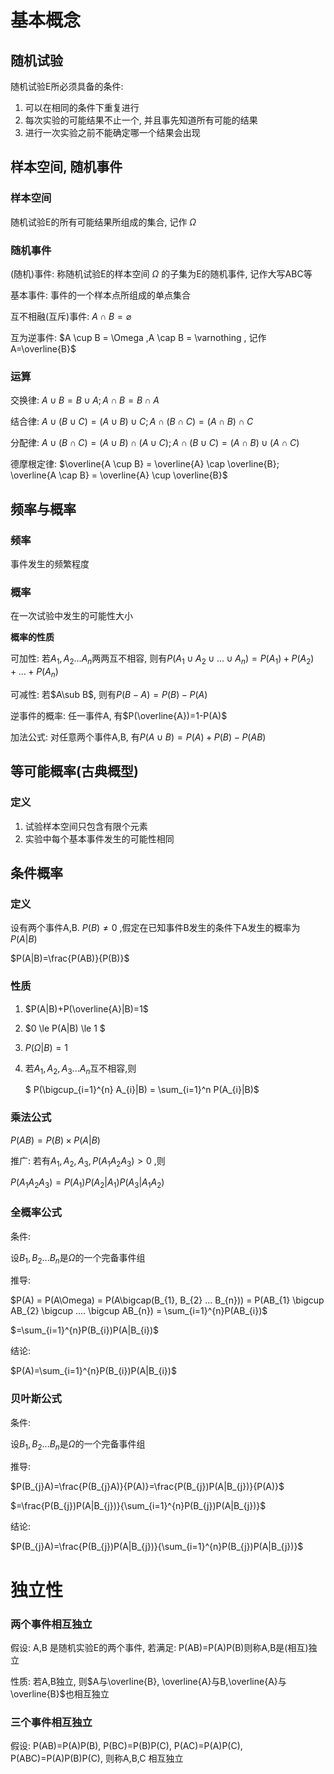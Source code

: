 # 基本概念

##  随机试验

随机试验E所必须具备的条件:

1. 可以在相同的条件下重复进行
2. 每次实验的可能结果不止一个, 并且事先知道所有可能的结果
3. 进行一次实验之前不能确定哪一个结果会出现

## 样本空间, 随机事件

### 样本空间

随机试验E的所有可能结果所组成的集合, 记作 $\Omega$

### 随机事件

(随机)事件: 称随机试验E的样本空间 $\Omega$ 的子集为E的随机事件, 记作大写ABC等

基本事件: 事件的一个样本点所组成的单点集合

互不相融(互斥)事件: $A \cap B = \varnothing$

互为逆事件: $A \cup B = \Omega ,A \cap B = \varnothing , 记作 A=\overline{B}$

### 运算

交换律: $A \cup B = B \cup A; A \cap B = B \cap A$

结合律: $A \cup (B \cup C) = (A \cup B) \cup C ; A \cap (B \cap C) = (A \cap B) \cap C$

分配律: $A \cup (B \cap C) = (A \cup B) \cap (A \cup C); A \cap (B \cup C) = (A \cap B) \cup ( A \cap C)$

德摩根定律: $\overline{A \cup B} = \overline{A} \cap \overline{B}; \overline{A \cap B} = \overline{A} \cup \overline{B}$

## 频率与概率

###  频率

事件发生的频繁程度

### 概率

在一次试验中发生的可能性大小

**概率的性质**

可加性: 若$A_{1},A_{2}...A_{n}$两两互不相容, 则有$P(A_{1} \cup A_{2} \cup ... \cup A_{n})= P(A_{1})+P(A_{2})+...+P(A_{n})$

可减性: 若$A\sub B$, 则有$P(B-A) = P(B) - P(A)$

逆事件的概率: 任一事件A, 有$P(\overline{A})=1-P(A)$

加法公式: 对任意两个事件A,B, 有$P(A \cup B) = P(A) + P(B) -P(AB)$

## 等可能概率(古典概型)

### 定义

1. 试验样本空间只包含有限个元素
2. 实验中每个基本事件发生的可能性相同

## 条件概率

### 定义

设有两个事件A,B. $P(B)\neq0$ ,假定在已知事件B发生的条件下A发生的概率为$P(A|B)$

$P(A|B)=\frac{P(AB)}{P(B)}$

### 性质

1. $P(A|B)+P(\overline{A}|B)=1$

2. $0 \le P(A|B) \le 1 $

3. $P(\Omega|B) = 1$

4. 若$A_{1}, A_{2}, A_{3} ... A_{n}$互不相容,则

   $ P(\bigcup_{i=1}^{n} A_{i}|B) = \sum_{i=1}^n P(A_{i}|B)$ 

### 乘法公式

$P(AB)=P(B) \times P(A|B)$

推广: 若有$A_{1}, A_{2}, A_{3}, P(A_{1} A_{2} A_{3}) \gt 0$ ,则

$P(A_{1} A_{2} A_{3}) = P(A_{1})P(A_{2}|A_{1})P(A_{3}|A_{1}A_{2})$

### 全概率公式

条件: 

设$B_{1}, B_{2} ... B_{n}$是$\Omega$的一个完备事件组

推导: 

$P(A) = P(A\Omega) = P(A\bigcap(B_{1}, B_{2} ... B_{n})) = P(AB_{1} \bigcup AB_{2} \bigcup .... \bigcup AB_{n}) = \sum_{i=1}^{n}P(AB_{i})$

$=\sum_{i=1}^{n}P(B_{i})P(A|B_{i})$

结论: 

$P(A)=\sum_{i=1}^{n}P(B_{i})P(A|B_{i})$

### 贝叶斯公式

条件: 

设$B_{1}, B_{2} ... B_{n}$是$\Omega$的一个完备事件组

推导: 

$P(B_{j}A)=\frac{P(B_{j}A)}{P(A)}=\frac{P(B_{j})P(A|B_{j})}{P(A)}$

$=\frac{P(B_{j})P(A|B_{j})}{\sum_{i=1}^{n}P(B_{j})P(A|B_{j})}$

结论: 

$P(B_{j}A)=\frac{P(B_{j})P(A|B_{j})}{\sum_{i=1}^{n}P(B_{j})P(A|B_{j})}$

# 独立性

### 两个事件相互独立

假设: A,B 是随机实验E的两个事件, 若满足: P(AB)=P(A)P(B)则称A,B是(相互)独立

性质: 若A,B独立, 则$A与\overline{B}, \overline{A}与B,\overline{A}与\overline{B}$也相互独立

### 三个事件相互独立

假设: P(AB)=P(A)P(B), P(BC)=P(B)P(C), P(AC)=P(A)P(C), P(ABC)=P(A)P(B)P(C), 则称A,B,C 相互独立